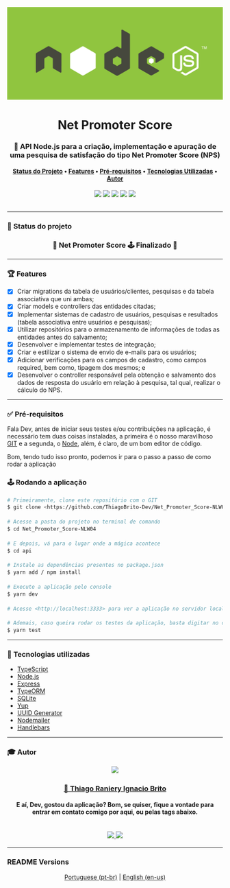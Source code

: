 <div align="center">
    <img src="./assets/logo_nodejs_vgreen.jpg">
</div>

<h1 align="center">Net Promoter Score</h1>

<h3 align="center">
    📌 API Node.js para a criação, implementação e apuração de uma pesquisa de satisfação do tipo Net Promoter Score (NPS)
</h3>

<h4 align="center">
 <a href="#-status-do-projeto">Status do Projeto</a> •
 <a href="#-features">Features</a> • 
 <a href="#-pré-requisitos">Pré-requisitos</a> • 
 <a href="#-tecnologias-utilizadas">Tecnologias Utilizadas</a> • 
 <a href="#-autor">Autor</a>
</h4>

<div align="center">
    <img src="https://img.shields.io/static/v1?label=LICENSE&message=MIT&color=600090&style=for-the-badge"/>
    <img src="https://img.shields.io/static/v1?label=typescript&message=93.7%&color=600090&style=for-the-badge"/>
    <img src="https://img.shields.io/static/v1?label=yarn&message=v1.22.5&color=600090&style=for-the-badge"/>
    <img src="https://img.shields.io/static/v1?label=dependencies&message=up-to-date&color=600090&style=for-the-badge"/>
    <img src="https://img.shields.io/static/v1?label=tests&message=passing&color=600090&style=for-the-badge"/>
</div>

<br />
<hr>

### 🎯 Status do projeto

<h3 align="center"> 
	🏁  Net Promoter Score 🕹️ Finalizado 🏁
</h3>

<hr>

### 🏆 Features

- [X] Criar migrations da tabela de usuários/clientes, pesquisas e da tabela associativa que uni ambas;
- [X] Criar models e controllers das entidades citadas;
- [X] Implementar sistemas de cadastro de usuários, pesquisas e resultados (tabela associativa entre usuários e pesquisas);
- [X] Utilizar repositórios para o armazenamento de informações de todas as entidades antes do salvamento;
- [X] Desenvolver e implementar testes de integração;
- [X] Criar e estilizar o sistema de envio de e-mails para os usuários;
- [X] Adicionar verificações para os campos de cadastro, como campos required, bem como, tipagem dos mesmos; e
- [X] Desenvolver o controller responsável pela obtenção e salvamento dos dados de resposta do usuário em relação à pesquisa, tal qual, realizar o cálculo do NPS.

<hr>

### ✅ Pré-requisitos

Fala Dev, antes de iniciar seus testes e/ou contribuições na aplicação, é necessário tem duas coisas instaladas, a primeira é o nosso maravilhoso [GIT](https://git-scm.com) e a segunda, o [Node](https://nodejs.org/en/), além, é claro, de um bom editor de código.

Bom, tendo tudo isso pronto, podemos ir para o passo a passo de como rodar a aplicação

### 🕹️ Rodando a aplicação

```bash
# Primeiramente, clone este repositório com o GIT
$ git clone <https://github.com/ThiagoBrito-Dev/Net_Promoter_Score-NLW04>

# Acesse a pasta do projeto no terminal de comando
$ cd Net_Promoter_Score-NLW04

# E depois, vá para o lugar onde a mágica acontece
$ cd api

# Instale as dependências presentes no package.json
$ yarn add / npm install

# Execute a aplicação pelo console
$ yarn dev

# Acesse <http://localhost:3333> para ver a aplicação no servidor local

# Ademais, caso queira rodar os testes da aplicação, basta digitar no console
$ yarn test
```
<hr>

### 🔮 Tecnologias utilizadas

- [TypeScript](https://www.typescriptlang.org/)
- [Node.js](https://nodejs.org/en/)
- [Express](https://expressjs.com/pt-br/)
- [TypeORM](https://typeorm.io/#/)
- [SQLite](https://www.sqlite.org/index.html)
- [Yup](https://github.com/jquense/yup)
- [UUID Generator](https://www.uuidgenerator.net/)
- [Nodemailer](https://nodemailer.com/about/)
- [Handlebars](https://handlebarsjs.com/)

<hr>

### 🎓 Autor

<div align="center">
    <img src="https://avatars.githubusercontent.com/u/71851038?s=460&u=045ad8499de94cfde24135d2453d7ffc1d72ebda&v=4" width="350px">
    <br />
    <a href="https://twitter.com/JamesRyBrito">
        <h3>
        🤝 Thiago Raniery Ignacio Brito
        </h3>
    </a>
    <h4>E aí, Dev, gostou da aplicação? Bom, se quiser, fique a vontade para entrar em contato comigo por aqui, ou pelas tags abaixo.<h4>
    <br />
    <a href="https://www.linkedin.com/in/thiagoranierybrito/">
        <img src="https://img.shields.io/badge/-LinkedIn-blue?style=flat-square&logo=Linkedin&logoColor=white&link=https://www.linkedin.com/in/thiagoranierybrito/">
        </img>
    </a>
    <a href="mailto:thiagobritotrs@gmail.com">
        <img src="https://img.shields.io/badge/-Gmail-c14438?style=flat-square&logo=Gmail&logoColor=white&link=mailto:thiagobritotrs@gmail.com">
        </img>
    </a>
</div>

<hr>

### README Versions

<p align="center">
    <a href="">Portuguese (pt-br)</a> 
        |   
    <a href="">English (en-us)</a>
</p>
